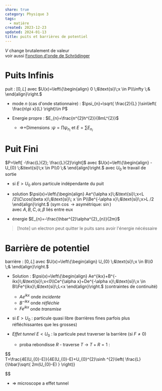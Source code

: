 ```yaml
---  
share: true  
category: Physique 3  
tags:  
  - matière  
created: 2023-12-23  
updated: 2024-01-13  
title: puits et barrières de potentiel  
---  
```

  
$V$ change brutalement de valeur  
voir aussi [Fonction d'onde de Schrödinger](Fonction%20d'onde%20de%20Schr%C3%B6dinger.md)  
# Puits Infinis  
puit : $[0,L]$ avec $U(x)=\left\{\begin{align} 0 \;&\text{si}\;x \in P\\\infty \;& \end{align}\right.$  
  
- mode $n$ (cas d'onde stationnaire) : $\psi_{n}=\sqrt{ \frac{2}{L} }\sin\left( \frac{n\pi x}{L} \right)\in P$   
  
- Energie propre : $E_{n}=\frac{n^{2}h^{2}}{8mL^{2}}$   
	- ⇒+Dimensions :$\psi=\prod\psi_{n_{i}}$ et $E=\sum E_{n_{i}}$  
# Puit Fini  
$P=\left[ -\frac{L}{2}; \frac{L}{2}\right]$ avec $U(x)=\left\{\begin{align} -U_{0} \;&\text{si}\;x \in P\\0 \;& \end{align}\right.$ avec $U_{0}$ le travail de sortie  
  
- si $E>U_{0}$ alors particule indépendante du puit  
  
- solution  $\psi(x)=\left\{\begin{align} Ae^{\alpha x}\;&\text{si}\;x<L /2\\C\cos(\beta x)\;&\text{si}\; x \in P\\Be^{-\alpha x}\;&\text{si}\;x>L /2 \end{align}\right.$ (sym $\cos$ → asymétrique: $\sin$)  
		avec $A,B,C,\alpha,\beta$ liés entre eux  
  
- énergie $E_{n}=-\frac{\hbar^{2}\alpha^{2}_{n}}{2m}$  
> [!note] un electron peut quitter le puits sans avoir l'énergie nécéssaire  
# Barrière de potentiel  
barrière : $[0,L]$ avec $U(x)=\left\{\begin{align} U_{0} \;&\text{si}\;x \in B\\0 \;& \end{align}\right.$  
  
- Solution : $\psi(x)=\left\{\begin{align} Ae^{ikx}+B^{-ikx}\;&\text{si}\;x<0\\Ce^{\alpha x}+De^{-\alpha x}\;&\text{si}\;x \in B\\Fe^{ikx}\;&\text{si}\;L<x \end{align}\right.$  (contraintes de continuité)  
	- $Ae^{ikx}$ onde *incidente*  
	- $B^{-ikx}$ onde *réfléchie*  
	- $Fe^{ikx}$ onde *transmise*  
  
- si $E>U_{0}$ : particule quasi libre (barrières fines parfois plus réfléchissantes que les grosses)  
  
- *Effet tunnel*  $E<U_{0}$ : la particule peut traverser la barrière (si $F \neq 0$)  
	- proba rebondisse $R$  - traverse $T$ → $T+R=1$ :   
  
  
$$  
T=\frac{4E(U_{0}-E)}{4E(U_{0}-E)+U_{0}^{2}\sinh ^{2}\left( \frac{L}{\hbar}\sqrt{ 2m(U_{0}-E) } \right)}  
  
  
$$  
  
- ⇒ microscope a effet tunnel   
